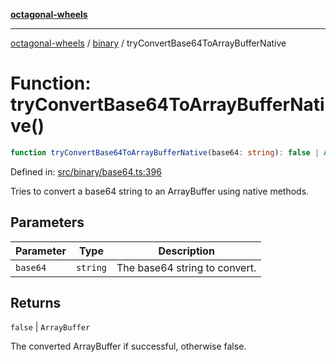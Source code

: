 [**octagonal-wheels**](../../README.md)

***

[octagonal-wheels](../../modules.md) / [binary](../README.md) / tryConvertBase64ToArrayBufferNative

# Function: tryConvertBase64ToArrayBufferNative()

```ts
function tryConvertBase64ToArrayBufferNative(base64: string): false | ArrayBuffer;
```

Defined in: [src/binary/base64.ts:396](https://github.com/vrtmrz/octagonal-wheels/blob/main/src/binary/base64.ts#L396)

Tries to convert a base64 string to an ArrayBuffer using native methods.

## Parameters

| Parameter | Type | Description |
| ------ | ------ | ------ |
| `base64` | `string` | The base64 string to convert. |

## Returns

`false` \| `ArrayBuffer`

The converted ArrayBuffer if successful, otherwise false.

